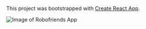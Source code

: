 This project was bootstrapped with [Create React App](https://github.com/facebook/create-react-app).

![Image of Robofriends App](https://gfycat.com/mealyrightjenny.gif)
